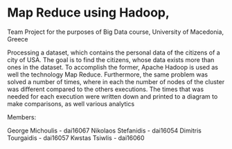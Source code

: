 # Map Reduce using Hadoop,

Team Project for the purposes of Big Data course,
University of Macedonia, Greece

Processing a dataset, which contains the personal data of the citizens of a city of USA. The goal is to find the citizens, whose data exists more than ones in the dataset. To accomplish the former, Apache Hadoop is used as well the technology Map Reduce. Furthermore, the same problem was solved a number of times, where in each the number of nodes of the cluster was different compared to the others executions. The times that was needed for each execution were written down and printed to a diagram to make comparisons, as well various analytics

Members:

George Michoulis - dai16067
Nikolaos Stefanidis - dai16054
Dimitris Tourgaidis - dai16057
Kwstas Tsiwlis - dai16060

